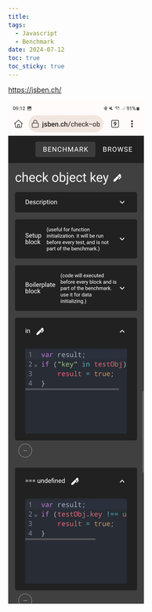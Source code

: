 ```yaml
---
title: 
tags:
  - Javascript
  - Benchmark
date: 2024-07-12
toc: true
toc_sticky: true
---
```

https://jsben.ch/

![](../_asset/Screenshot_20240712_091240_Kiwi%20Browser.jpg)
# 
